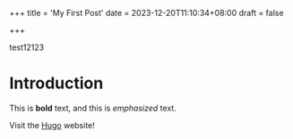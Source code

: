 +++
title = 'My First Post'
date = 2023-12-20T11:10:34+08:00
draft = false

+++

test12123



# Introduction 



This is **bold** text, and this is *emphasized* text. 



Visit the [Hugo](https://gohugo.io) website!